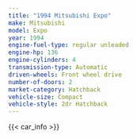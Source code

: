 ```yaml
---
title: "1994 Mitsubishi Expo"
make: Mitsubishi
model: Expo
year: 1994
engine-fuel-type: regular unleaded
engine-hp: 136
engine-cylinders: 4
transmission-type: Automatic
driven-wheels: Front wheel drive
number-of-doors: 2
market-category: Hatchback
vehicle-size: Compact
vehicle-style: 2dr Hatchback
---
```


{{< car_info >}}
